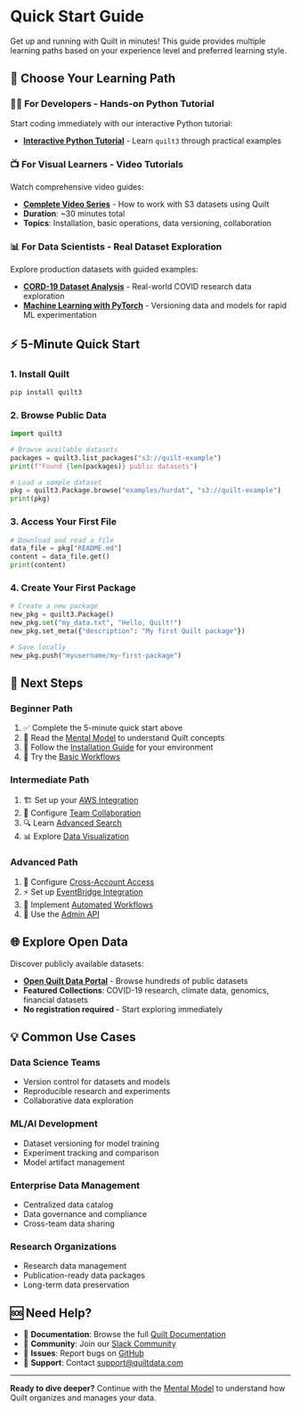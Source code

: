 <!-- markdownlint-disable -->
# Quick Start Guide

Get up and running with Quilt in minutes! This guide provides multiple learning paths based on your experience level and preferred learning style.

## 🚀 Choose Your Learning Path

### 👨‍💻 **For Developers** - Hands-on Python Tutorial
Start coding immediately with our interactive Python tutorial:
* **[Interactive Python Tutorial](https://open.quiltdata.com/b/quilt-example/packages/examples/quickstart/tree/latest/QuickStart.ipynb)** - Learn `quilt3` through practical examples

### 📺 **For Visual Learners** - Video Tutorials
Watch comprehensive video guides:
* **[Complete Video Series](https://www.youtube.com/playlist?list=PLmXfD6KoA_vBtgGgt0X4ui4cRlEkdJKp9)** - How to work with S3 datasets using Quilt
* **Duration**: ~30 minutes total
* **Topics**: Installation, basic operations, data versioning, collaboration

### 📊 **For Data Scientists** - Real Dataset Exploration
Explore production datasets with guided examples:
* **[CORD-19 Dataset Analysis](https://open.quiltdata.com/b/quilt-example/packages/akarve/cord19)** - Real-world COVID research data exploration
* **[Machine Learning with PyTorch](https://medium.com/pytorch/how-to-iterate-faster-in-machine-learning-by-versioning-data-and-models-featuring-detectron2-4fd2f9338df5)** - Versioning data and models for rapid ML experimentation

## ⚡ 5-Minute Quick Start

### 1. **Install Quilt**
```bash
pip install quilt3
```

### 2. **Browse Public Data**
```python
import quilt3

# Browse available datasets
packages = quilt3.list_packages("s3://quilt-example")
print(f"Found {len(packages)} public datasets")

# Load a sample dataset
pkg = quilt3.Package.browse("examples/hurdat", "s3://quilt-example")
print(pkg)
```

### 3. **Access Your First File**
```python
# Download and read a file
data_file = pkg["README.md"]
content = data_file.get()
print(content)
```

### 4. **Create Your First Package**
```python
# Create a new package
new_pkg = quilt3.Package()
new_pkg.set("my_data.txt", "Hello, Quilt!")
new_pkg.set_meta({"description": "My first Quilt package"})

# Save locally
new_pkg.push("myusername/my-first-package")
```

## 🎯 Next Steps

### **Beginner Path**
1. ✅ Complete the 5-minute quick start above
2. 📖 Read the [Mental Model](MentalModel.md) to understand Quilt concepts
3. 🔧 Follow the [Installation Guide](Installation.md) for your environment
4. 📝 Try the [Basic Workflows](walkthrough/uploading-a-package.md)

### **Intermediate Path**
1. 🏗️ Set up your [AWS Integration](aws-integration.md)
2. 👥 Configure [Team Collaboration](Catalog/Collaboration.md)
3. 🔍 Learn [Advanced Search](walkthrough/working-with-elasticsearch.md)
4. 📊 Explore [Data Visualization](Catalog/VisualizationDashboards.md)

### **Advanced Path**
1. 🔐 Configure [Cross-Account Access](CrossAccount.md)
2. ⚡ Set up [EventBridge Integration](EventBridge.md)
3. 🤖 Implement [Automated Workflows](advanced-features/workflows.md)
4. 🔧 Use the [Admin API](api-reference/Admin.md)

## 🌐 Explore Open Data

Discover publicly available datasets:
* **[Open Quilt Data Portal](https://open.quiltdata.com/)** - Browse hundreds of public datasets
* **Featured Collections**: COVID-19 research, climate data, genomics, financial datasets
* **No registration required** - Start exploring immediately

## 💡 Common Use Cases

### **Data Science Teams**
- Version control for datasets and models
- Reproducible research and experiments
- Collaborative data exploration

### **ML/AI Development**
- Dataset versioning for model training
- Experiment tracking and comparison
- Model artifact management

### **Enterprise Data Management**
- Centralized data catalog
- Data governance and compliance
- Cross-team data sharing

### **Research Organizations**
- Research data management
- Publication-ready data packages
- Long-term data preservation

## 🆘 Need Help?

- 📖 **Documentation**: Browse the full [Quilt Documentation](/)
- 💬 **Community**: Join our [Slack Community](https://quiltusers.slack.com/)
- 🐛 **Issues**: Report bugs on [GitHub](https://github.com/quiltdata/quilt/issues)
- 📧 **Support**: Contact [support@quiltdata.com](mailto:support@quiltdata.com)

---

**Ready to dive deeper?** Continue with the [Mental Model](MentalModel.md) to understand how Quilt organizes and manages your data.
